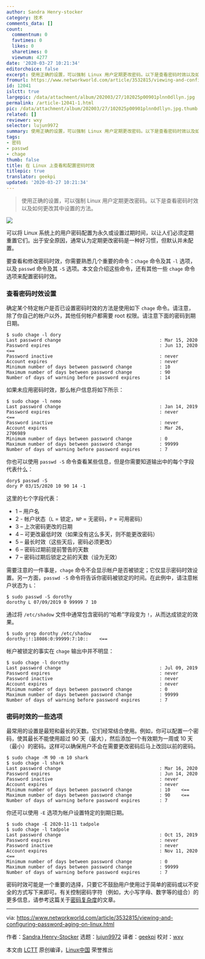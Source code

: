 ```yaml
---
author: Sandra Henry-stocker
category: 技术
comments_data: []
count:
  commentnum: 0
  favtimes: 0
  likes: 0
  sharetimes: 0
  viewnum: 4277
date: '2020-03-27 10:21:34'
editorchoice: false
excerpt: 使用正确的设置，可以强制 Linux 用户定期更改密码。以下是查看密码时效以及如何更改其中设置的方法。
fromurl: https://www.networkworld.com/article/3532815/viewing-and-configuring-password-aging-on-linux.html
id: 12041
islctt: true
largepic: /data/attachment/album/202003/27/102025p00901plnn0dllyn.jpg
permalink: /article-12041-1.html
pic: /data/attachment/album/202003/27/102025p00901plnn0dllyn.jpg.thumb.jpg
related: []
reviewer: wxy
selector: lujun9972
summary: 使用正确的设置，可以强制 Linux 用户定期更改密码。以下是查看密码时效以及如何更改其中设置的方法。
tags:
- 密码
- passwd
- chage
thumb: false
title: 在 Linux 上查看和配置密码时效
titlepic: true
translator: geekpi
updated: '2020-03-27 10:21:34'
---
```



> 
> 使用正确的设置，可以强制 Linux 用户定期更改密码。以下是查看密码时效以及如何更改其中设置的方法。
> 
> 
> 


![](/data/attachment/album/202003/27/102025p00901plnn0dllyn.jpg)


可以将 Linux 系统上的用户密码配置为永久或设置过期时间，以让人们必须定期重置它们。出于安全原因，通常认为定期更改密码是一种好习惯，但默认并未配置。


要查看和修改密码时效，你需要熟悉几个重要的命令：`chage` 命令及其 `-l` 选项，以及 `passwd` 命令及其 `-S` 选项。本文会介绍这些命令，还有其他一些 `chage` 命令选项来配置密码时效。


### 查看密码时效设置


确定某个特定帐户是否已设置密码时效的方法是使用如下 `chage` 命令。请注意，除了你自己的帐户以外，其他任何帐户都需要 root 权限。请注意下面的密码到期日期。



```
$ sudo chage -l dory
Last password change                                    : Mar 15, 2020
Password expires                                        : Jun 13, 2020    <==
Password inactive                                       : never
Account expires                                         : never
Minimum number of days between password change          : 10
Maximum number of days between password change          : 90
Number of days of warning before password expires       : 14
```

如果未应用密码时效，那么帐户信息将如下所示：



```
$ sudo chage -l nemo
Last password change                                    : Jan 14, 2019
Password expires                                        : never         <==
Password inactive                                       : never
Account expires                                         : Mar 26, 2706989
Minimum number of days between password change          : 0
Maximum number of days between password change          : 99999
Number of days of warning before password expires       : 7
```

你也可以使用 `passwd -S` 命令查看某些信息，但是你需要知道输出中的每个字段代表什么：



```
dory$ passwd -S
dory P 03/15/2020 10 90 14 -1
```

这里的七个字段代表：


* 1 – 用户名
* 2 - 帐户状态（`L` = 锁定，`NP` = 无密码，`P` = 可用密码）
* 3 – 上次密码更改的日期
* 4 – 可更改最低时效（如果没有这么多天，则不能更改密码）
* 5 – 最长时效（这些天后，密码必须更改）
* 6 – 密码过期前提前警告的天数
* 7 – 密码过期后锁定之前的天数（设为无效）


需要注意的一件事是，`chage` 命令不会显示帐户是否被锁定；它仅显示密码时效设置。另一方面，`passwd -S` 命令将告诉你密码被锁定的时间。在此例中，请注意帐户状态为 `L`：



```
$ sudo passwd -S dorothy
dorothy L 07/09/2019 0 99999 7 10
```

通过将 `/etc/shadow` 文件中通常包含密码的“哈希”字段变为 `!`，从而达成锁定的效果。



```
$ sudo grep dorothy /etc/shadow
dorothy:!:18086:0:99999:7:10::    <==
```

帐户被锁定的事实在 `chage` 输出中并不明显：



```
$ sudo chage -l dorothy
Last password change                                    : Jul 09, 2019
Password expires                                        : never
Password inactive                                       : never
Account expires                                         : never
Minimum number of days between password change          : 0
Maximum number of days between password change          : 99999
Number of days of warning before password expires       : 7
```

### 密码时效的一些选项


最常用的设置是最短和最长的天数。它们经常结合使用。例如，你可以配置一个密码，使其最长不能使用超过 90 天（最大），然后添加一个有效期为一周或 10 天（最小）的密码。这样可以确保用户不会在需要更改密码后马上改回以前的密码。



```
$ sudo chage -M 90 -m 10 shark
$ sudo chage -l shark
Last password change                                    : Mar 16, 2020
Password expires                                        : Jun 14, 2020
Password inactive                                       : never
Account expires                                         : never
Minimum number of days between password change          : 10    <==
Maximum number of days between password change          : 90    <==
Number of days of warning before password expires       : 7
```

你还可以使用 `-E` 选项为帐户设置特定的到期日期。



```
$ sudo chage -E 2020-11-11 tadpole
$ sudo chage -l tadpole
Last password change                                    : Oct 15, 2019
Password expires                                        : never
Password inactive                                       : never
Account expires                                         : Nov 11, 2020  <==
Minimum number of days between password change          : 0
Maximum number of days between password change          : 99999
Number of days of warning before password expires       : 7
```

密码时效可能是一个重要的选择，只要它不鼓励用户使用过于简单的密码或以不安全的方式写下来即可。有关控制密码字符（例如，大小写字母、数字等的组合）的更多信息，请参考这篇关于[密码复杂度](/article-11709-1.html)的文章。




---


via: <https://www.networkworld.com/article/3532815/viewing-and-configuring-password-aging-on-linux.html>


作者：[Sandra Henry-Stocker](https://www.networkworld.com/author/Sandra-Henry_Stocker/) 选题：[lujun9972](https://github.com/lujun9972) 译者：[geekpi](https://github.com/geekpi) 校对：[wxy](https://github.com/wxy)


本文由 [LCTT](https://github.com/LCTT/TranslateProject) 原创编译，[Linux中国](https://linux.cn/) 荣誉推出